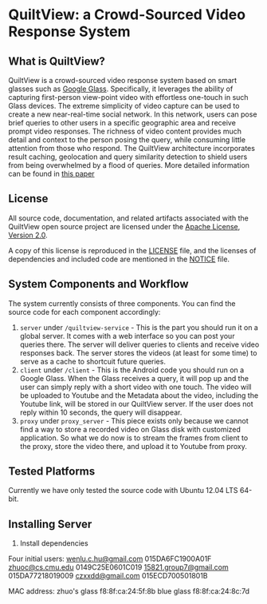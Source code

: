 # QuiltView: a Crowd-Sourced Video Response System

## What is QuiltView?

QuiltView is a crowd-sourced video response system based on smart glasses such as [Google Glass](http://www.google.com/glass). Specifically, it leverages the ability of capturing first-person view-point video with effortless one-touch in such Glass devices. The extreme simplicity of video capture can be used to create a new near-real-time social network. In this network, users can pose brief queries to other users in a specific geographic area and receive prompt video responses. The richness of video content provides much detail and context to the person posing the query, while consuming little attention from those who respond. The QuiltView architecture incorporates result caching, geolocation and query similarity detection to shield users from being overwhelmed by a flood of queries. More detailed information can be found in [this paper](http://www.cs.cmu.edu/~zhuoc/papers/quiltview_HotMobile2014.pdf)

## License

All source code, documentation, and related artifacts associated with the
QuiltView open source project are licensed under the [Apache License, Version
2.0](http://www.apache.org/licenses/LICENSE-2.0.html).

A copy of this license is reproduced in the [LICENSE](LICENSE) file, and the
licenses of dependencies and included code are mentioned in the
[NOTICE](NOTICE) file.

## System Components and Workflow

The system currently consists of three components. You can find the source code for each component accordingly:
1. `server` under `/quiltview-service` - This is the part you should run it on a global server. It comes with a web interface so you can post your queries there. The server will deliver queries to clients and receive video responses back. The server stores the videos (at least for some time) to serve as a cache to shortcuit future queries.
2. `client` under `/client` - This is the Android code you should run on a Google Glass. When the Glass receives a query, it will pop up and the user can simply reply with a short video with one touch. The video will be uploaded to Youtube and the Metadata about the video, including the Youtube link, will be stored in our QuiltView server. If the user does not reply within 10 seconds, the query will disappear.
3. `proxy` under `proxy_server` - This piece exists only because we cannot find a way to store a recorded video on Glass disk with customized application. So what we do now is to stream the frames from client to the proxy, store the video there, and upload it to Youtube from proxy.

## Tested Platforms
Currently we have only tested the source code with Ubuntu 12.04 LTS 64-bit.

## Installing Server
1. Install dependencies


Four initial users:
wenlu.c.hu@gmail.com 015DA6FC1900A01F 
zhuoc@cs.cmu.edu 0149C25E0601C019
15821.group7@gmail.com 015DA77218019009
czxxdd@gmail.com 015ECD700501801B

MAC address:
zhuo's glass f8:8f:ca:24:5f:8b
blue glass f8:8f:ca:24:8c:7d
